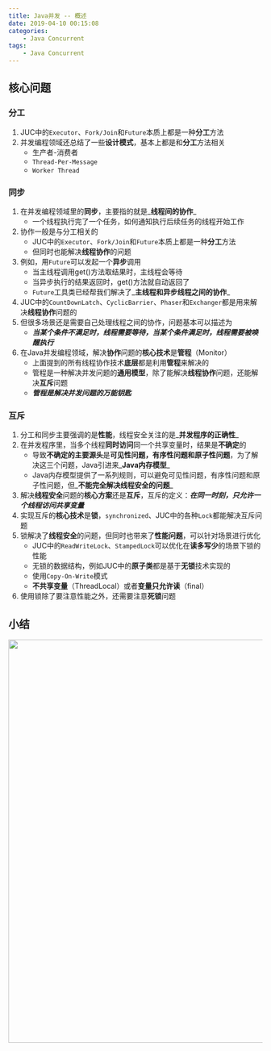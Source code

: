 ```yaml
---
title: Java并发 -- 概述
date: 2019-04-10 00:15:08
categories:
    - Java Concurrent
tags:
    - Java Concurrent
---
```


## 核心问题

### 分工
1. JUC中的`Executor`、`Fork/Join`和`Future`本质上都是一种**分工**方法
2. 并发编程领域还总结了一些**设计模式**，基本上都是和**分工**方法相关
    - 生产者-消费者
    - `Thread-Per-Message`
    - `Worker Thread`

<!-- more -->

### 同步
1. 在并发编程领域里的**同步**，主要指的就是_**线程间的协作**_
    - 一个线程执行完了一个任务，如何通知执行后续任务的线程开始工作
2. 协作一般是与分工相关的
    - JUC中的`Executor`、`Fork/Join`和`Future`本质上都是一种**分工**方法
    - 但同时也能解决**线程协作**的问题
3. 例如，用`Future`可以发起一个**异步**调用
    - 当主线程调用get()方法取结果时，主线程会等待
    - 当异步执行的结果返回时，get()方法就自动返回了
    - `Future`工具类已经帮我们解决了_**主线程和异步线程之间的协作**_
4. JUC中的`CountDownLatch`、`CyclicBarrier`、`Phaser`和`Exchanger`都是用来解决**线程协作**问题的
5. 但很多场景还是需要自己处理线程之间的协作，问题基本可以描述为
    - _**当某个条件不满足时，线程需要等待，当某个条件满足时，线程需要被唤醒执行**_
6. 在Java并发编程领域，解决**协作**问题的**核心技术**是**管程**（Monitor）
    - 上面提到的所有线程协作技术**底层**都是利用**管程**来解决的
    - 管程是一种解决并发问题的**通用模型**，除了能解决**线程协作**问题，还能解决**互斥**问题
    - _**管程是解决并发问题的万能钥匙**_

### 互斥
1. 分工和同步主要强调的是**性能**，线程安全关注的是_**并发程序的正确性**_
2. 在并发程序里，当多个线程**同时访问**同一个共享变量时，结果是**不确定**的
    - 导致**不确定的主要源头**是**可见性问题，有序性问题和原子性问题**，为了解决这三个问题，Java引进来_**Java内存模型**_
    - Java内存模型提供了一系列规则，可以避免可见性问题，有序性问题和原子性问题，但_**不能完全解决线程安全的问题**_
3. 解决**线程安全**问题的**核心方案**还是**互斥**，互斥的定义：_**在同一时刻，只允许一个线程访问共享变量**_
4. 实现互斥的**核心技术**是**锁**，`synchronized`、JUC中的各种`Lock`都能解决互斥问题
5. 锁解决了**线程安全**的问题，但同时也带来了**性能问题**，可以针对场景进行优化
    - JUC中的`ReadWriteLock`、`StampedLock`可以优化在**读多写少**的场景下锁的性能
    - 无锁的数据结构，例如JUC中的**原子类**都是基于**无锁**技术实现的
    - 使用`Copy-On-Write`模式
    - **不共享变量**（ThreadLocal）或者**变量只允许读**（final）
6. 使用锁除了要注意性能之外，还需要注意**死锁**问题

## 小结
<img src="https://java-concurrent-1253868755.cos.ap-guangzhou.myqcloud.com/java-concurrent-overview.png" width=800/>


<!-- indicate-the-source -->
